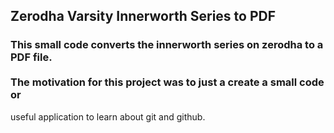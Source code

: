 ## Zerodha Varsity Innerworth Series to PDF

### This small code converts the innerworth series on zerodha to a PDF file. <br><br> The motivation for this project was to just a create a small code or
useful application to learn about git and github.
